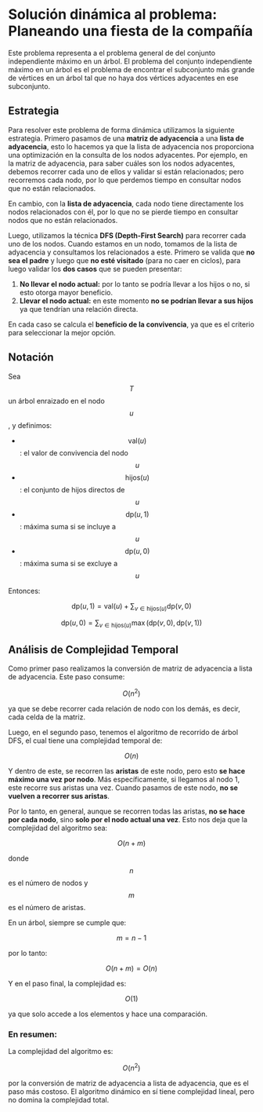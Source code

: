 # Solución dinámica al problema: Planeando una fiesta de la compañía

Este problema representa a el problema general de del conjunto independiente máximo en un árbol. El problema del conjunto independiente máximo en un árbol es el problema de encontrar el subconjunto más grande de vértices en un árbol tal que no haya dos vértices adyacentes en ese subconjunto.

## Estrategia

Para resolver este problema de forma dinámica utilizamos la siguiente estrategia. Primero pasamos de una **matriz de adyacencia** a una **lista de adyacencia**, esto lo hacemos ya que la lista de adyacencia nos proporciona una optimización en la consulta de los nodos adyacentes. Por ejemplo, en la matriz de adyacencia, para saber cuáles son los nodos adyacentes, debemos recorrer cada uno de ellos y validar si están relacionados; pero recorremos cada nodo, por lo que perdemos tiempo en consultar nodos que no están relacionados.

En cambio, con la **lista de adyacencia**, cada nodo tiene directamente los nodos relacionados con él, por lo que no se pierde tiempo en consultar nodos que no están relacionados.

Luego, utilizamos la técnica **DFS (Depth-First Search)** para recorrer cada uno de los nodos. Cuando estamos en un nodo, tomamos de la lista de adyacencia y consultamos los relacionados a este. Primero se valida que **no sea el padre** y luego que **no esté visitado** (para no caer en ciclos), para luego validar los **dos casos** que se pueden presentar:

1. **No llevar el nodo actual:** por lo tanto se podría llevar a los hijos o no, si esto otorga mayor beneficio.
2. **Llevar el nodo actual:** en este momento **no se podrían llevar a sus hijos** ya que tendrían una relación directa.

En cada caso se calcula el **beneficio de la convivencia**, ya que es el criterio para seleccionar la mejor opción.

## Notación

Sea $$T$$ un árbol enraizado en el nodo $$u$$, y definimos:

- $$\text{val}(u)$$: el valor de convivencia del nodo $$u$$
- $$\text{hijos}(u)$$: el conjunto de hijos directos de $$u$$
- $$\text{dp}(u, 1)$$: máxima suma si se incluye a $$u$$
- $$\text{dp}(u, 0)$$: máxima suma si se excluye a $$u$$

Entonces:

$$
\text{dp}(u, 1) = \text{val}(u) + \sum_{v \in \text{hijos}(u)} \text{dp}(v, 0)
$$

$$
\text{dp}(u, 0) = \sum_{v \in \text{hijos}(u)} \max(\text{dp}(v, 0), \text{dp}(v, 1))
$$

## Análisis de Complejidad Temporal

Como primer paso realizamos la conversión de matriz de adyacencia a lista de adyacencia. Este paso consume:

$$
O(n^2)
$$

ya que se debe recorrer cada relación de nodo con los demás, es decir, cada celda de la matriz.

Luego, en el segundo paso, tenemos el algoritmo de recorrido de árbol DFS, el cual tiene una complejidad temporal de:

$$
O(n)
$$

Y dentro de este, se recorren las **aristas** de este nodo, pero esto **se hace máximo una vez por nodo**. Más específicamente, si llegamos al nodo 1, este recorre sus aristas una vez. Cuando pasamos de este nodo, **no se vuelven a recorrer sus aristas**.

Por lo tanto, en general, aunque se recorren todas las aristas, **no se hace por cada nodo**, sino **solo por el nodo actual una vez**. Esto nos deja que la complejidad del algoritmo sea:

$$
O(n + m)
$$

donde $$n$$ es el número de nodos y $$m$$ es el número de aristas.

En un árbol, siempre se cumple que:

$$
m = n - 1
$$

por lo tanto:

$$
O(n + m) = O(n)
$$

Y en el paso final, la complejidad es:

$$
O(1)
$$

ya que solo accede a los elementos y hace una comparación.

### En resumen:

La complejidad del algoritmo es:

$$
O(n^2)
$$

por la conversión de matriz de adyacencia a lista de adyacencia, que es el paso más costoso. El algoritmo dinámico en sí tiene complejidad lineal, pero no domina la complejidad total.
